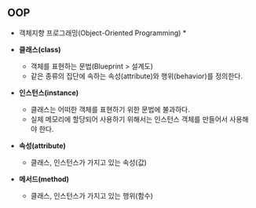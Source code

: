 ## OOP

* 객체지향 프로그래밍(Object-Oriented Programming)
  * 

* **클래스(class)**
  * 객체를 표현하는 문법(Blueprint > 설계도)
  * 같은 종류의 집단에 속하는 속성(attribute)와 행위(behavior)를 정의한다.
* **인스턴스(instance)**
  * 클래스는 어떠한 객체를 표현하기 위한 문법에 불과하다.
  * 실제 메모리에 할당되어 사용하기 위해서는 인스턴스 객체를 만들어서 사용해야 한다.
* **속성(attribute)**
  * 클래스, 인스턴스가 가지고 있는 속성(값)
* **메서드(method)**
  * 클래스, 인스턴스가 가지고 있는 행위(함수)

